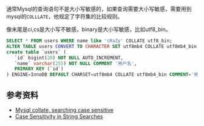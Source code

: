通常Mysql的查询语句不是大小写敏感的，如果查询需要大小写敏感，需要用到mysql的`COLLLATE`，他规定了字符集的比较规则。

像末尾是ci,cs是大小写不敏感，binary是大小写敏感，比如utf8_bin。

```sql
SELECT * FROM users WHERE name like 'cRaZy' COLLATE utf8_bin;
ALTER TABLE users CONVERT TO CHARACTER SET utf8mb4 COLLATE utf8mb4_bin;
create table `users` (
   `id` bigint(20) NOT NULL AUTO_INCREMENT,
   `name` varchar(255) NOT NULL COMMENT '用户名',
   PRIMARY KEY (`id`)
) ENGINE=InnoDB DEFAULT CHARSET=utf8mb4 COLLATE utf8mb4_bin COMMENT='用户';
```

## 参考资料

- [Mysql collate, searching case sensitive](https://makandracards.com/makandra/19495-mysql-collate-searching-case-sensitive)
- [Case Sensitivity in String Searches](https://dev.mysql.com/doc/refman/8.0/en/case-sensitivity.html)

